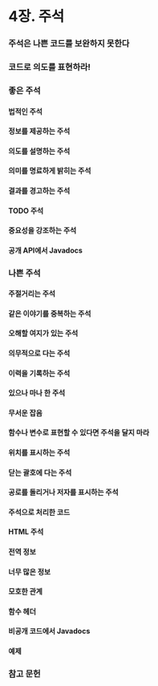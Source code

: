 # 4장. 주석

### 주석은 나쁜 코드를 보완하지 못한다

### 코드로 의도를 표현하라!

### 좋은 주석

#### 법적인 주석
#### 정보를 제공하는 주석
#### 의도를 설명하는 주석
#### 의미를 명료하게 밝히는 주석
#### 결과를 경고하는 주석
#### TODO 주석
#### 중요성을 강조하는 주석
#### 공개 API에서 Javadocs

### 나쁜 주석

#### 주절거리는 주석
#### 같은 이야기를 중복하는 주석
#### 오해할 여지가 있는 주석
#### 의무적으로 다는 주석
#### 이력을 기록하는 주석
#### 있으나 마나 한 주석
#### 무서운 잡음
#### 함수나 변수로 표현할 수 있다면 주석을 달지 마라
#### 위치를 표시하는 주석
#### 닫는 괄호에 다는 주석
#### 공로를 돌리거나 저자를 표시하는 주석
#### 주석으로 처리한 코드
#### HTML 주석
#### 전역 정보
#### 너무 많은 정보
#### 모호한 관계
#### 함수 헤더
#### 비공개 코드에서 Javadocs
#### 예제

### 참고 문헌
